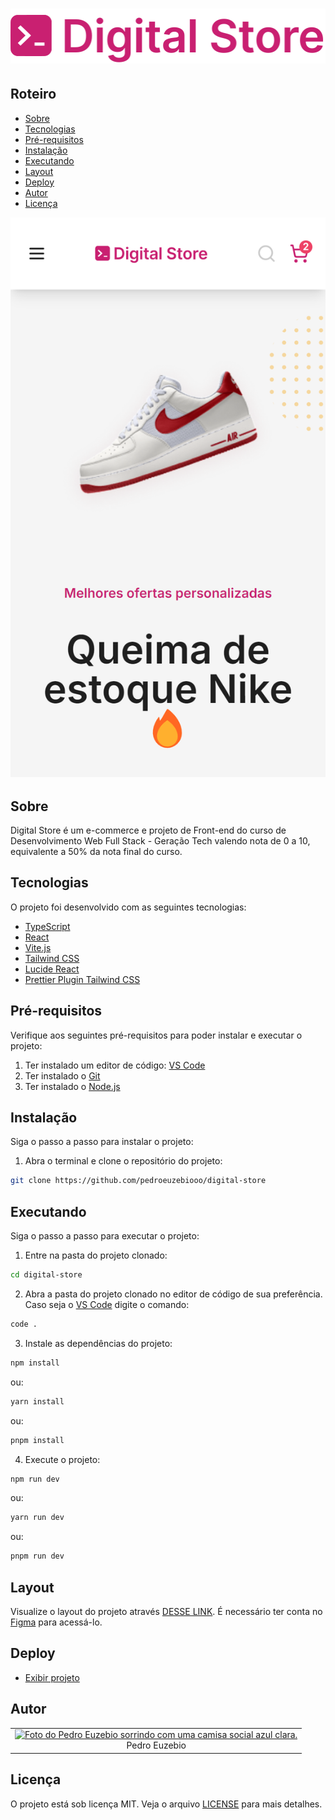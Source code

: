 <h1 align="center">
  <a href="https://digital-store-gt-curso-dwfs.vercel.app">
    <img src="./.github/logo.svg" alt="Logo do Digital Store" />
  </a>
</h1>

## Roteiro

<ul>
  <li>
    <a href="#sobre">
      Sobre
    </a>
  </li>
  <li>
    <a href="#tecnologias">
      Tecnologias
    </a>
  </li>
  <li>
    <a href="#pre-requisitos">
      Pré-requisitos
    </a>
  </li>
  <li>
    <a href="#instalacao">
      Instalação
    </a>
  </li>
  <li>
    <a href="#executando">
      Executando
    </a>
  </li>
  <li>
    <a href="#layout">
      Layout
    </a>
  </li>
  <li>
    <a href="#deploy">
      Deploy
    </a>
  </li>
  <li>
    <a href="#autor">
      Autor
    </a>
  </li>
  <li>
    <a href="#Licença">
      Licença
    </a>
  </li>
</ul>

<p align="center">
  <a href="https://digital-store-gt-curso-dwfs.vercel.app" target="_blank">
    <img src="./.github/preview.png" alt="Preview do projeto">
  </a>
</p>

## Sobre

Digital Store é um e-commerce e projeto de Front-end do curso de Desenvolvimento Web Full Stack - Geração Tech valendo nota de 0 a 10, equivalente a 50% da nota final do curso.

## Tecnologias

O projeto foi desenvolvido com as seguintes tecnologias:

- [TypeScript](https://www.typescriptlang.org)
- [React](https://react.dev)
- [Vite.js](https://vitejs.dev)
- [Tailwind CSS](https://tailwindcss.com)
- [Lucide React](https://lucide.dev)
- [Prettier Plugin Tailwind CSS](https://github.com/tailwindlabs/prettier-plugin-tailwindcss)

## Pré-requisitos

Verifique aos seguintes pré-requisitos para poder instalar e executar o projeto:

1. Ter instalado um editor de código: [VS Code](https://code.visualstudio.com/download)
2. Ter instalado o [Git](https://git-scm.com/downloads)
3. Ter instalado o [Node.js](https://nodejs.org/en)

## Instalação

Siga o passo a passo para instalar o projeto:

1. Abra o terminal e clone o repositório do projeto:

```bash
git clone https://github.com/pedroeuzebiooo/digital-store
```

## Executando

Siga o passo a passo para executar o projeto:

1. Entre na pasta do projeto clonado:

```bash
cd digital-store
```

2. Abra a pasta do projeto clonado no editor de código de sua preferência. Caso seja o [VS Code](https://code.visualstudio.com/download) digite o comando:

```bash
code .
```

3. Instale as dependências do projeto:

```bash
npm install
```

ou:

```bash
yarn install
```

ou:

```bash
pnpm install
```

4. Execute o projeto:

```bash
npm run dev
```

ou:

```bash
yarn run dev
```

ou:

```bash
pnpm run dev
```

## Layout

Visualize o layout do projeto através <a href="https://www.figma.com/design/cfb4F7ZXMFQmvmTn3PKI4z/DRIP-STORE---DIGITAL-COLLEGE?node-id=22-30" target="_blank">DESSE LINK</a>. É necessário ter conta no <a href="https://figma.com" target="_blank">Figma</a> para acessá-lo.

## Deploy

- [Exibir projeto](https://digital-store-gt-curso-dwfs.vercel.app)

## Autor

<table>
  <tr>
    <td align="center">
      <a href="https://github.com/pedroeuzebiooo">
        <img src="https://i.imgur.com/a9F1MXp.jpg" alt="Foto do Pedro Euzebio sorrindo com uma camisa social azul clara." width="100" />
      </a>
      <br>
      Pedro Euzebio
    </td>
  </tr>
</table>

## Licença

O projeto está sob licença MIT. Veja o arquivo [LICENSE](./LICENSE) para mais detalhes.
